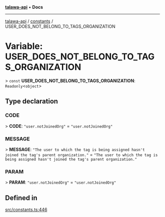 [**talawa-api**](../../README.md) • **Docs**

***

[talawa-api](../../modules.md) / [constants](../README.md) / USER\_DOES\_NOT\_BELONG\_TO\_TAGS\_ORGANIZATION

# Variable: USER\_DOES\_NOT\_BELONG\_TO\_TAGS\_ORGANIZATION

\> `const` **USER\_DOES\_NOT\_BELONG\_TO\_TAGS\_ORGANIZATION**: `Readonly`\<`object`\>

## Type declaration

### CODE

\> **CODE**: `"user.notJoinedOrg"` = `"user.notJoinedOrg"`

### MESSAGE

\> **MESSAGE**: `"The user to which the tag is being assigned hasn't joined the tag's parent organization."` = `"The user to which the tag is being assigned hasn't joined the tag's parent organization."`

### PARAM

\> **PARAM**: `"user.notJoinedOrg"` = `"user.notJoinedOrg"`

## Defined in

[src/constants.ts:446](https://github.com/PalisadoesFoundation/talawa-api/blob/bba5d82264abb62b9e358a3d3fe1af18a8a8f6e4/src/constants.ts#L446)
